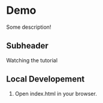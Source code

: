 # Demo
Some description!

## Subheader

Watching the tutorial 

## Local Developement

1. Open index.html in your browser.
